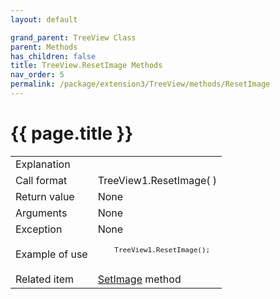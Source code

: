 ```yaml
---
layout: default

grand_parent: TreeView Class
parent: Methods
has_children: false
title: TreeView.ResetImage Methods
nav_order: 5
permalink: /package/extension3/TreeView/methods/ResetImage
---
```

# {{ page.title }}

<table>
  <tr>
    <td>Explanation</td>
    <td colspan="2"></td>
  </tr>
  <tr>
    <td>Call format</td>
    <td colspan="2">TreeView1.ResetImage( )</td>
  </tr>
  <tr>
    <td>Return value</td>
    <td colspan="2">None</td>
  </tr>  
  <tr>
    <td>Arguments</td>
    <td colspan="2">None</td>
  </tr>
  <tr>
    <td>Exception</td>
    <td colspan="2">None</td>
  </tr>
  <tr>
    <td>Example of use</td>
    <td colspan="2"><code><pre>
    TreeView1.ResetImage();
    </pre></code></td>
  </tr>
  <tr>
    <td>Related item</td>
    <td colspan="2"><a href="/package/extension3/TreeView/methods/setimage">SetImage</a> method</td>
  </tr>
</table>